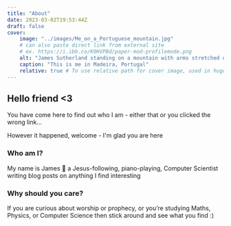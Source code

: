 ```yaml
---
title: "About"
date: 2023-03-02T19:53:44Z
draft: false
cover:
    image: "../images/Me_on_a_Portuguese_mountain.jpg"
    # can also paste direct link from external site
    # ex. https://i.ibb.co/K0HVPBd/paper-mod-profilemode.png
    alt: "James Sutherland standing on a mountain with arms stretched out sideways"
    caption: "This is me in Madeira, Portugal"
    relative: true # To use relative path for cover image, used in hugo Page-bundles
---
```


## Hello friend <3

You have come here to find out who I am - either that or you clicked the wrong link...

However it happened, welcome - I'm glad you are here

### Who am I?
My name is James 🌟 a Jesus-following, piano-playing, Computer Scientist writing blog posts on anything I find interesting

### Why should you care?
If you are curious about worship or prophecy, or you’re studying Maths, Physics, or Computer Science then stick around and see what you find :)

